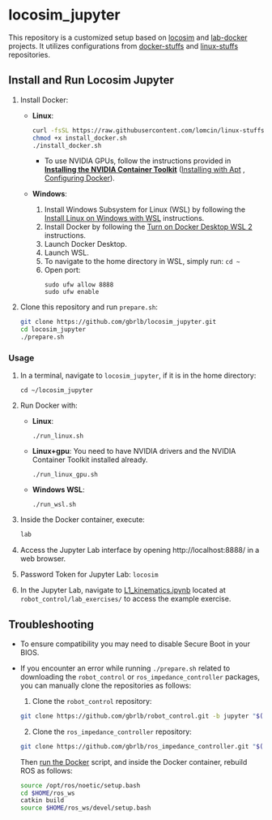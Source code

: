 # locosim_jupyter

This repository is a customized setup based on [locosim](https://github.com/mfocchi/locosim) and [lab-docker](https://github.com/mfocchi/lab-docker) projects. It utilizes configurations from [docker-stuffs](https://github.com/lomcin/docker-stuffs) and [linux-stuffs](https://github.com/lomcin/linux-stuffs) repositories.

## Install and Run Locosim Jupyter


1. Install Docker:
   - **Linux**:
     ```bash
     curl -fsSL https://raw.githubusercontent.com/lomcin/linux-stuffs/master/install/docker -o install_docker.sh
     chmod +x install_docker.sh
     ./install_docker.sh
     ```

     - To use NVIDIA GPUs, follow the instructions provided in **[Installing the NVIDIA Container Toolkit](https://docs.nvidia.com/datacenter/cloud-native/container-toolkit/latest/install-guide.html)** ([Installing with Apt](https://docs.nvidia.com/datacenter/cloud-native/container-toolkit/latest/install-guide.html#installing-with-apt)
, [Configuring Docker](https://docs.nvidia.com/datacenter/cloud-native/container-toolkit/latest/install-guide.html#configuring-docker)).

   - **Windows**:
     1. Install Windows Subsystem for Linux (WSL) by following the [Install Linux on Windows with WSL](https://learn.microsoft.com/en-us/windows/wsl/install) instructions.
     2. Install Docker by following the [Turn on Docker Desktop WSL 2](https://docs.docker.com/desktop/wsl/#turn-on-docker-desktop-wsl-2) instructions.
     3. Launch Docker Desktop.
     4. Launch WSL.
     5. To navigate to the home directory in WSL, simply run: `cd ~`
     6. Open port:
        ```shell
        sudo ufw allow 8888
        sudo ufw enable
        ```

2. Clone this repository and run `prepare.sh`:
    ```bash
    git clone https://github.com/gbrlb/locosim_jupyter.git
    cd locosim_jupyter
    ./prepare.sh
    ```

### Usage

1. In a terminal, navigate to `locosim_jupyter`, if it is in the home directory:
   ```
   cd ~/locosim_jupyter
   ```

2. Run Docker with:
    - **Linux**:
      ```shell
      ./run_linux.sh
      ```

    - **Linux+gpu**: You need to have NVIDIA drivers and the NVIDIA Container Toolkit installed already.
      ```shell
      ./run_linux_gpu.sh
      ```

    - **Windows WSL**:
      ```shell
      ./run_wsl.sh
      ```

3. Inside the Docker container, execute:
    ```bash
    lab
    ```

4. Access the Jupyter Lab interface by opening http://localhost:8888/ in a web browser.

5. Password Token for Jupyter Lab: `locosim`

6. In the Jupyter Lab, navigate to [L1_kinematics.ipynb](http://localhost:8888/lab/tree/robot_control/lab_exercises/L1_kinematics.ipynb) located at `robot_control/lab_exercises/` to access the example exercise.

## Troubleshooting

- To ensure compatibility you may need to disable Secure Boot in your BIOS.

- If you encounter an error while running `./prepare.sh` related to downloading the `robot_control` or `ros_impedance_controller` packages, you can manually clone the repositories as follows:

   1. Clone the `robot_control` repository:
   ```bash
   git clone https://github.com/gbrlb/robot_control.git -b jupyter "$(pwd)/$USER/ros_ws/src/locosim/robot_control"
   ```
   
   2. Clone the `ros_impedance_controller` repository:
     ```bash
     git clone https://github.com/gbrlb/ros_impedance_controller.git "$(pwd)/$USER/ros_ws/src/locosim/ros_impedance_controller"
     ```
   
   Then [run the Docker](#Usage) script, and inside the Docker container, rebuild ROS as follows:
   
   ```bash
   source /opt/ros/noetic/setup.bash
   cd $HOME/ros_ws
   catkin build
   source $HOME/ros_ws/devel/setup.bash
   ```
